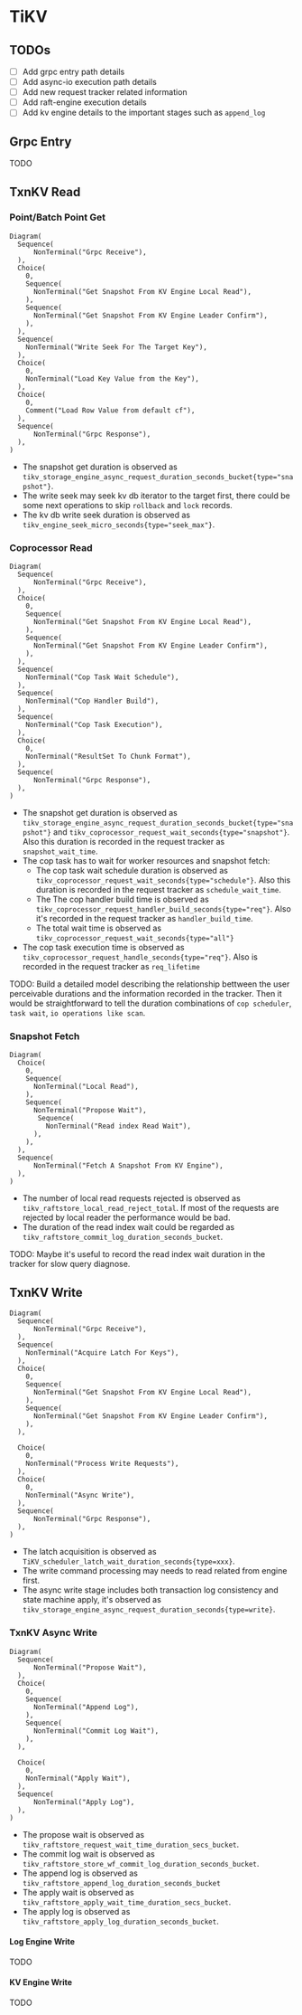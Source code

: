 # TiKV


## TODOs
- [ ] Add grpc entry path details
- [ ] Add async-io execution path details
- [ ] Add new request tracker related information
- [ ] Add raft-engine execution details
- [ ] Add kv engine details to the important stages such as `append_log`

## Grpc Entry
TODO

## TxnKV Read

### Point/Batch Point Get

```railroad
Diagram(
  Sequence(
      NonTerminal("Grpc Receive"),
  ),
  Choice(
    0,
    Sequence(
      NonTerminal("Get Snapshot From KV Engine Local Read"),
    ),
    Sequence(
      NonTerminal("Get Snapshot From KV Engine Leader Confirm"),
    ),
  ),
  Sequence(
    NonTerminal("Write Seek For The Target Key"),
  ),
  Choice(
    0,
    NonTerminal("Load Key Value from the Key"),
  ),
  Choice(
    0,
    Comment("Load Row Value from default cf"),
  ),
  Sequence(
      NonTerminal("Grpc Response"),
  ),
)
```

- The snapshot get duration is observed as `tikv_storage_engine_async_request_duration_seconds_bucket{type="snapshot"}`.
- The write seek may seek kv db iterator to the target first, there could be some next operations to skip `rollback` and `lock` records.
- The kv db write seek duration is observed as `tikv_engine_seek_micro_seconds{type="seek_max"}`.

### Coprocessor Read


```railroad
Diagram(
  Sequence(
      NonTerminal("Grpc Receive"),
  ),
  Choice(
    0,
    Sequence(
      NonTerminal("Get Snapshot From KV Engine Local Read"),
    ),
    Sequence(
      NonTerminal("Get Snapshot From KV Engine Leader Confirm"),
    ),
  ),
  Sequence(
    NonTerminal("Cop Task Wait Schedule"),
  ),
  Sequence(
    NonTerminal("Cop Handler Build"),
  ),
  Sequence(
    NonTerminal("Cop Task Execution"),
  ),
  Choice(
    0,
    NonTerminal("ResultSet To Chunk Format"),
  ),
  Sequence(
      NonTerminal("Grpc Response"),
  ),
)
```

- The snapshot get duration is observed as `tikv_storage_engine_async_request_duration_seconds_bucket{type="snapshot"}` and 
  `tikv_coprocessor_request_wait_seconds{type="snapshot"}`. Also this duration is recorded in the request tracker as `snapshot_wait_time`.
- The cop task has to wait for worker resources and snapshot fetch:
  - The cop task wait schedule duration is observed as `tikv_coprocessor_request_wait_seconds{type="schedule"}`. Also this duration is
    recorded in the request tracker as `schedule_wait_time`.
  - The The cop handler build time is observed as `tikv_coprocessor_request_handler_build_seconds{type="req"}`. Also it's recorded in the request 
    tracker as `handler_build_time`.
  - The total wait time is observed as `tikv_coprocessor_request_wait_seconds{type="all"}`
- The cop task execution time is observed as `tikv_coprocessor_request_handle_seconds{type="req"}`. Also is recorded in the request tracker as 
  `req_lifetime`
  
TODO: Build a detailed model describing the relationship bettween the user perceivable durations and the information recorded in the tracker. Then
it would be straightforward to tell the duration combinations of `cop scheduler`, `task wait`, `io operations like scan`.
  

### Snapshot Fetch

```railroad
Diagram(
  Choice(
    0,
    Sequence(
      NonTerminal("Local Read"),
    ),
    Sequence(
      NonTerminal("Propose Wait"),
       Sequence(
         NonTerminal("Read index Read Wait"),
      ),
    ),
  ),
  Sequence(
      NonTerminal("Fetch A Snapshot From KV Engine"),
  ),
)
```

- The number of local read requests rejected is observed as `tikv_raftstore_local_read_reject_total`. If most of the requests are rejected by local reader the
  performance would be bad.
- The duration of the read index wait could be regarded as `tikv_raftstore_commit_log_duration_seconds_bucket`. 

TODO: Maybe it's useful to record the read index wait duration in the tracker for slow query diagnose.


## TxnKV Write

```railroad
Diagram(
  Sequence(
      NonTerminal("Grpc Receive"),
  ),
  Sequence(
    NonTerminal("Acquire Latch For Keys"),
  ),
  Choice(
    0,
    Sequence(
      NonTerminal("Get Snapshot From KV Engine Local Read"),
    ),
    Sequence(
      NonTerminal("Get Snapshot From KV Engine Leader Confirm"),
    ),
  ),
  
  Choice(
    0,
    NonTerminal("Process Write Requests"),
  ),
  Choice(
    0,
    NonTerminal("Async Write"),
  ),
  Sequence(
      NonTerminal("Grpc Response"),
  ),
)
```

- The latch acquisition is observed as `TiKV_scheduler_latch_wait_duration_seconds{type=xxx}`.
- The write command processing may needs to read related from engine first.
- The async write stage includes both transaction log consistency and state machine apply, it's observed as `tikv_storage_engine_async_request_duration_seconds{type=write}`.



### TxnKV Async Write

``` railroad
Diagram(
  Sequence(
      NonTerminal("Propose Wait"),
  ),
  Choice(
    0,
    Sequence(
      NonTerminal("Append Log"),
    ),
    Sequence(
      NonTerminal("Commit Log Wait"),
    ),
  ),
  
  Choice(
    0,
    NonTerminal("Apply Wait"),
  ),
  Sequence(
      NonTerminal("Apply Log"),
  ),
)
```

- The propose wait is observed as `tikv_raftstore_request_wait_time_duration_secs_bucket`.
- The commit log wait is observed as `tikv_raftstore_store_wf_commit_log_duration_seconds_bucket`.
- The append log is observed as `tikv_raftstore_append_log_duration_seconds_bucket`
- The apply wait is observed as `tikv_raftstore_apply_wait_time_duration_secs_bucket`.
- The apply log is observed as `tikv_raftstore_apply_log_duration_seconds_bucket`.

#### Log Engine Write

TODO

#### KV Engine Write

TODO
